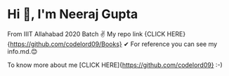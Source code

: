 # Hi 👋, I'm Neeraj Gupta

From IIIT Allahabad
2020 Batch ✌
My repo link {CLICK HERE}{https://github.com/codelord09/Books} ✔
For reference you can see my info.md.😊 


To know more about me
[CLICK HERE]{https://github.com/codelord09} :-)
